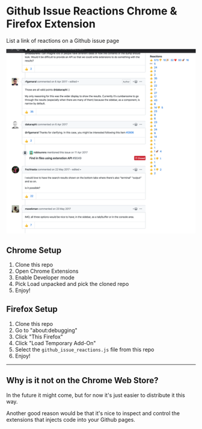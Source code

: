 # Github Issue Reactions Chrome & Firefox Extension
List a link of reactions on a Github issue page

![Example screenshot](example.png)

## Chrome Setup

1. Clone this repo
2. Open Chrome Extensions
3. Enable Developer mode
4. Pick Load unpacked and pick the cloned repo
6. Enjoy!


## Firefox Setup

1. Clone this repo
2. Go to "about:debugging"
3. Click "This Firefox"
4. Click "Load Temporary Add-On"
5. Select the `github_issue_reactions.js` file from this repo
6. Enjoy!

---

## Why is it not on the Chrome Web Store?

In the future it might come, but for now it's just easier to distribute it this way.

Another good reason would be that it's nice to inspect and control the extensions that injects code into your Github pages. 
